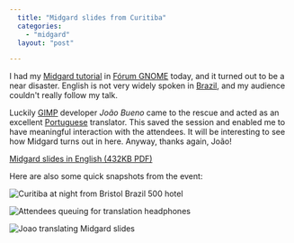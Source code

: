 ```yaml
---
  title: "Midgard slides from Curitiba"
  categories: 
    - "midgard"
  layout: "post"

---
```

I had my [Midgard tutorial][1] in [Fórum GNOME][2] today, and it turned out to be a near disaster. English is not very widely spoken in [Brazil][3], and my audience couldn't really follow my talk. 

Luckily [GIMP][4] developer _João Bueno_ came to the rescue and acted as an excellent [Portuguese][5] translator. This saved the session and enabled me to have meaningful interaction with the attendees. It will be interesting to see how Midgard turns out in here. Anyway, thanks again, João!

[Midgard slides in English (432KB PDF)](http://bergie.iki.fi/midcom-serveattachmentguid-228b4c9b9ecbd537243ebba58834b02b/Midgard_CMS-20051126-en.pdf)

Here are also some quick snapshots from the event:

![Curitiba at night from Bristol Brazil 500 hotel](http://bergie.iki.fi/midcom-serveattachmentguid-ced8381cce9a9cf01cebefc327fab6b7/Curitiba_at_night.jpg)

![Attendees queuing for translation headphones](http://bergie.iki.fi/midcom-serveattachmentguid-baa92b8fe38aa66d3da1952351fa30a2/People_queuing_for_translation_headphones.jpg)

![Joao translating Midgard slides](http://bergie.iki.fi/midcom-serveattachmentguid-e203216c25a755bb580bf9106ea8832f/Joao_translating_slides.jpg)

[1]: http://bergie.iki.fi/blog/going-to-forum-gnome.html
[2]: http://www.forumgnome.com.br/
[3]: http://en.wikipedia.org/wiki/Brazil
[4]: http://www.gimp.org/
[5]: http://en.wikipedia.org/wiki/Portuguese_language